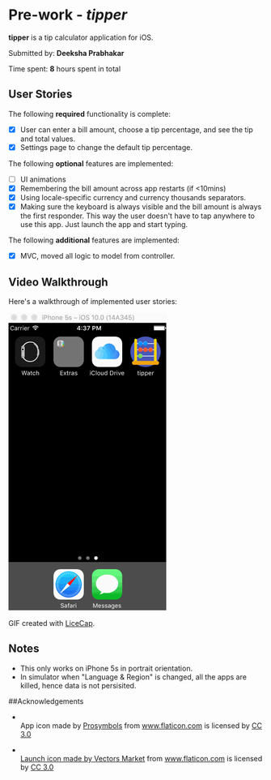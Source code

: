# Pre-work - *tipper*

**tipper** is a tip calculator application for iOS.

Submitted by: **Deeksha Prabhakar**

Time spent: **8** hours spent in total

## User Stories

The following **required** functionality is complete:

* [x] User can enter a bill amount, choose a tip percentage, and see the tip and total values.
* [x] Settings page to change the default tip percentage.

The following **optional** features are implemented:
* [ ] UI animations
* [x] Remembering the bill amount across app restarts (if <10mins)
* [x] Using locale-specific currency and currency thousands separators.
* [x] Making sure the keyboard is always visible and the bill amount is always the first responder. This way the user doesn't have to tap anywhere to use this app. Just launch the app and start typing.

The following **additional** features are implemented:

- [x] MVC, moved all logic to model from controller.


## Video Walkthrough 

Here's a walkthrough of implemented user stories:

<img src='https://github.com/DeekshaPrabhakar/tipper/blob/master/tipperWalkthroughComplete.gif' title='Video Walkthrough' width='' alt='Video Walkthrough' />

GIF created with [LiceCap](http://www.cockos.com/licecap/).

## Notes

* This only works on iPhone 5s in portrait orientation.
* In simulator when "Language & Region" is changed, all the apps are killed, hence data is not persisited.

##Acknowledgements
* <span class="wysiwyg-font-size-large"><br>App icon made by <a href="http://www.flaticon.com/authors/prosymbols" title="Prosymbols">Prosymbols</a> from&nbsp;<a title="Flaticon" href="http://www.flaticon.com">www.flaticon.com</a>&nbsp;is licensed by <a href="http://creativecommons.org/licenses/by/3.0/" title="Creative Commons BY 3.0" target="_blank">CC 3.0</span>

* <span class="wysiwyg-font-size-large"><br>Launch icon made by <a href="http://www.flaticon.com/authors/vectors-market" title="Vectors Market">Vectors Market</a> from&nbsp;<a title="Flaticon" href="http://www.flaticon.com">www.flaticon.com</a>&nbsp;is licensed by <a href="http://creativecommons.org/licenses/by/3.0/" title="Creative Commons BY 3.0" target="_blank">CC 3.0</span>

